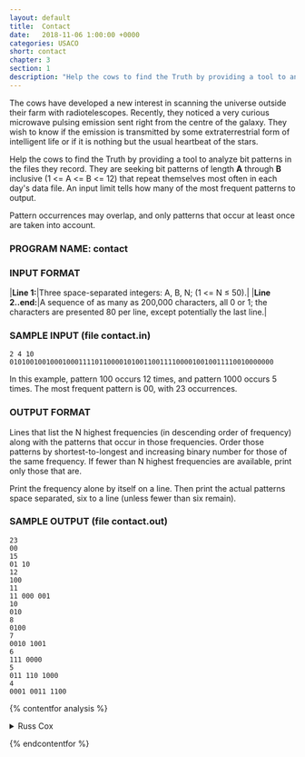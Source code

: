 ```yaml
---
layout: default
title:  Contact
date:   2018-11-06 1:00:00 +0000
categories: USACO
short: contact
chapter: 3
section: 1
description: "Help the cows to find the Truth by providing a tool to analyze bit patterns in the files they record. They are seeking bit patterns of length A through B inclusive (1 <= A <= B <= 12) that repeat themselves most often in each day's data file."
---
```


The cows have developed a new interest in scanning the universe outside their farm with radiotelescopes. Recently, they noticed a very curious microwave pulsing emission sent right from the centre of the galaxy. They wish to know if the emission is transmitted by some extraterrestrial form of intelligent life or if it is nothing but the usual heartbeat of the stars.

Help the cows to find the Truth by providing a tool to analyze bit patterns in the files they record. They are seeking bit patterns of length **A** through **B** inclusive (1 <= A <= B <= 12) that repeat themselves most often in each day's data file. An input limit tells how many of the most frequent patterns to output.

Pattern occurrences may overlap, and only patterns that occur at least once are taken into account.

### PROGRAM NAME: contact

### INPUT FORMAT

|**Line 1:**|Three space-separated integers: A, B, N; (1 <= N ≤ 50).|
|**Line 2..end:**|A sequence of as many as 200,000 characters, all 0 or 1; the characters are presented 80 per line, except potentially the last line.|

### SAMPLE INPUT (file contact.in)

```none
2 4 10
01010010010001000111101100001010011001111000010010011110010000000
```

In this example, pattern 100 occurs 12 times, and pattern 1000 occurs 5 times. The most frequent pattern is 00, with 23 occurrences.

### OUTPUT FORMAT

Lines that list the N highest frequencies (in descending order of frequency) along with the patterns that occur in those frequencies. Order those patterns by shortest-to-longest and increasing binary number for those of the same frequency. If fewer than N highest frequencies are available, print only those that are.

Print the frequency alone by itself on a line. Then print the actual patterns space separated, six to a line (unless fewer than six remain).

### SAMPLE OUTPUT (file contact.out)

```none
23
00
15
01 10
12
100
11
11 000 001
10
010
8
0100
7
0010 1001
6
111 0000
5
011 110 1000
4
0001 0011 1100
```

{% contentfor analysis %}

<details>
<summary>
Russ Cox
</summary>

For this problem, we keep track of every bit sequence we see. We could use the bit sequence itself as an index into a table of frequencies, but that would not distinguish between the 2-bit sequence "10" and the 4-bit sequence "0010". To solve this, we always add a 1 to the beginning of the number, so "10" becomes "110" and "0010" becomes "10010".

After reading the entire bit string, we sort the frequency table and walk through it to print out the top sequences.

```cpp
#include <stdio.h>
#include <stdlib.h>
#include <string.h>
#include <assert.h>

#define MAXBITS 12
#define MAXSEQ (1<<(MAXBITS+1))

typedef struct Seq Seq;
struct Seq {
    unsigned bits;
    int count;
};

Seq seq[MAXSEQ];

/* increment the count for the n-bit sequence "bits" */
void
addseq(unsigned bits, int n)
{
    bits &= (1<<n)-1;
    bits |= 1<<n;
    assert(seq[bits].bits == bits);
    seq[bits].count++;
}

/* print the bit sequence, decoding the 1<<n stuff */
/* recurse to print the bits most significant bit first */
void
printbits(FILE *fout, unsigned bits)
{
    assert(bits >= 1);
    if(bits == 1)	/* zero-bit sequence */
	return;

    printbits(fout, bits>>1);
    fprintf(fout, "%d", bits&1);
}

int
seqcmp(const void *va, const void *vb)
{
    Seq *a, *b;

    a = (Seq*)va;
    b = (Seq*)vb;

    /* big counts first */
    if(a->count < b->count)
	return 1;
    if(a->count > b->count)
	return -1;

    /* same count: small numbers first */
    if(a->bits < b->bits)
	return -1;
    if(a->bits > b->bits)
	return 1;

    return 0;
}

void
main(void)
{
    FILE *fin, *fout;
    int i, a, b, n, nbit, c, j, k;
    unsigned bit;
    char *sep;

    fin = fopen("contact.in", "r");
    fout = fopen("contact.out", "w");
    assert(fin != NULL && fout != NULL);

    nbit = 0;
    bit = 0;

    for(i=0; i<=MAXBITS; i++)
	for(j=0; j<(1<<i); j++)
	    seq[(1<<i) | j].bits = (1<<i) | j;

    fscanf(fin, "%d %d %d", &a, &b, &n);

    while((c = getc(fin)) != EOF) {
	if(c != '0' && c != '1')
	    continue;

	bit <<= 1;
	if(c == '1')
	    bit |= 1;

	if(nbit < b)
	    nbit++;

	for(i=a; i<=nbit; i++)
	    addseq(bit, i);
    }

    qsort(seq, MAXSEQ, sizeof(Seq), seqcmp);

    /* print top n frequencies for number of bits between a and b */
    j = 0;
    for(i=0; i<n && j < MAXSEQ; i++) {
	if(seq[j].count == 0)
	    break;

	c = seq[j].count;
	fprintf(fout, "%d\n", c);

	/* print all entries with frequency c */
	sep = "";
	for(k=0; seq[j].count == c; j++, k++) {
	    fprintf(fout, sep);
	    printbits(fout, seq[j].bits);
	    if(k%6 == 5)
		sep = "\n";
	    else
		sep = " ";
	}
	fprintf(fout, "\n");
    }

    exit(0);
}
```

</details>

{% endcontentfor %}